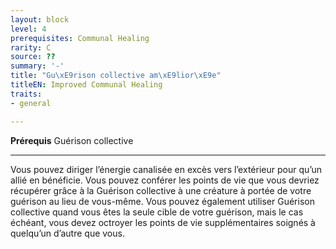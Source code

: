 ```yaml
---
layout: block
level: 4
prerequisites: Communal Healing
rarity: C
source: ??
summary: '-'
title: "Gu\xE9rison collective am\xE9lior\xE9e"
titleEN: Improved Communal Healing
traits:
- general

---
```


<p><strong> Prérequis</strong> Guérison collective</p>
<hr>
<p> Vous pouvez diriger l’énergie canalisée en excès vers l’extérieur pour qu’un allié en bénéficie. Vous pouvez conférer les points de vie que vous devriez récupérer grâce à la Guérison collective à une créature à portée de votre guérison au lieu de vous-même. Vous pouvez également utiliser Guérison collective quand vous êtes la seule cible de votre guérison, mais le cas échéant, vous devez octroyer les points de vie supplémentaires soignés à quelqu’un d’autre que vous.</p>